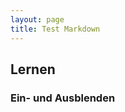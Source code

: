 ```yaml
---
layout: page
title: Test Markdown
---
```


## Lernen

### Ein- und Ausblenden 

<head>
    <script language="JavaScript" type="text/javascript">
      <!--
      function alleAusblenden(){
        var elemente = document.getElementById

("ebenen").getElementsByTagName("p");
        for (var i = 0; i < elemente.length; i++) {
          elemente[i].style.display = "none";
        }
      }
      
      function einblenden(div){
        alleAusblenden()
        document.getElementById(div).style.display = 

"inline";
      }
      
      //-->
    </script>
  </head>
  <body>
  <div id="ebenen">  
    <li><a href="#" onclick="einblenden('ebene2'); return 

false;">Nierenphysiologie</a></li>
    
      <p id="ebene2" style="display:none;">
        Glomerulus<br>Tubulus
      </p>
    
<li><a href="#" onclick="einblenden('ebene3'); return 

false;">nfi </a></li>
       <p id="ebene3" style="display:none;">
        Glomerul<br>Tubul
      </p>
</div>
	</body>


### Ein- und Ausblenden Variante 2

<head>
<script src="https://code.jquery.com/jquery-latest.js"></script>
<style>
#socialbookmarksanzeigen {
	background-color: lightgrey;
	padding: 0.4em;
}
#sozialbookmarks {
	background-color: white;
	padding: 0.4em;
}
</style>
<script>
$(document).ready(function(){
    /* Hier der jQuery-Code */
    $('#sobo-einausblenden').click(function(){
    	$('#sozialbookmarks').toggle('slow');
    })
});
</script>
</head>
<body>
<p id="socialbookmarksanzeigen">
    <a href="#" id="sobo-einausblenden">Weiterempfehlen</a>
</p>
<div id="sozialbookmarks">
  <p><b>Bereich für social bookmarks</b><br>
  Hier kommen nun die üblichen Verdächtigen und Logos dazu.<br>
  Nicht vergessen, meine Seite zu bookmarken!</p>
</div>
</body>

### Ein- und Ausblenden Variante 3

<div id="akkordeon">
<a class="show" href="#akkordeon">Zusätzliche Infos</a><a class="hide" href="#">Weniger Infos</a>
<div class="inhalt">
<h3>Gut zu Wissen</h3>
Lorem ipsum dolor sit amet, consectetuer adipiscing elit. Aenean commodo ligula eget dolor. Aenean massa. Cum sociis natoque penatibus et magnis dis parturient montes, nascetur ridiculus mus. Donec quam felis, ultricies nec, pellentesque eu, pretium quis, sem. Nulla consequat massa quis enim. Donec pede justo, fringilla vel, aliquet nec, vulputate eget, arcu. In enim justo, rhoncus ut, imperdiet a, venenatis vitae, justo.
</div>
</div>

#akkordeon:not(:target) .inhalt,
#akkordeon:not(:target) .hide,
#akkordeon:target .show {display: none;}
#akkordeon:target .inhalt {display: block;}
.inhalt {
box-shadow: inset 0px 0px 10px rgba(0,0,0,0.3);
padding: 20px 20px 1px;
margin: 0px 0px 10px;
}
.show,
.hide {
padding:10px;
background: rgb(254, 164, 0);
box-shadow:none!important;
color:#fff;
font-weight:bold;
}
.show:hover,
.hide:hover {
background: rgb(255, 214, 118);
color:#fff!important;
transition:0.2s all ease-in-out!important;
}